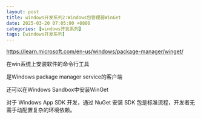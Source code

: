 ```yaml
---
layout: post
title: windows开发系列2:Windows包管理器WinGet
date: 2025-03-20 07:05:00 +0800
categories: [windows开发系列]
tags: [windows开发系列]
---
```


https://learn.microsoft.com/en-us/windows/package-manager/winget/

在win系统上安装软件的命令行工具

是Windows package manager service的客户端

还可以在Windows Sandbox中安装WinGet

对于 Windows App SDK 开发，通过 NuGet 安装 SDK 包是标准流程，开发者无需手动配置复杂的环境依赖。